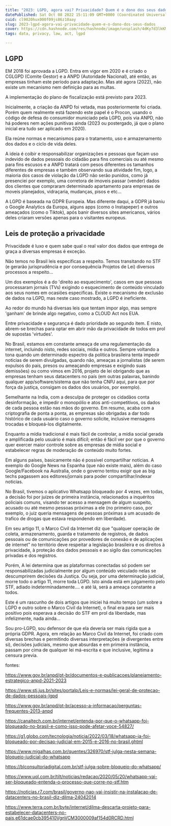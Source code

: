 ```yaml
---
title: "2023: LGPD, agora vai? Privacidade? Quem é o dono dos seus dados?"
datePublished: Sat Oct 08 2022 15:11:09 GMT+0000 (Coordinated Universal Time)
cuid: cl9020hux000f09js86z10aay
slug: 2023-lgpd-agora-vai-privacidade-quem-e-o-dono-dos-seus-dados
cover: https://cdn.hashnode.com/res/hashnode/image/unsplash/4dKy7d3lkKM/upload/v1665101625394/hneGYSZZZ.jpeg
tags: data, privacy, law, act, lgpd

---
```


## LGPD

EM 2018 foi aprovada a LGPD.
Entra em vigor em 2020 e é criado o CGLGPD (Comite Gestor) e a ANPD (Autoridade Nacional), até então, as empresas tinham este período para adaptação.
Mas até agora (2022), não existe um mecanismo nem definição para as multas.

A implementação do plano de fiscalização está previsto para 2023.

Inicialmente, a criação da ANPD foi vetada, mas posteriormente foi criada.
Porém quem realmente está fazendo este papel é o Procon, usando o código de defesa do consumidor municiado pela LGPD, pois via ANPD, não há poderes nem ações punitivas ainda (2023 ou postergado, já que o plano inicial era tudo ser aplicado em 2020).

Ela reúne normas e mecanismos para o tratamento, uso e armazenamento dos dados e o ciclo de vida deles.


A ideia é coibir e responsabilizar organizações e pessoas que façam uso indevido de dados pessoais do cidadão para fins comerciais ou até mesmo para fins escusos e a ANPD tratará com pesos diferentes os tamanhos diferentes de empresas e também observando sua atividade fim, logo, a maioria dos casos de violação da LGPD não serão punidos, como já presenciei por exemplo, uma corretora de imoveis passar (vender) dados dos clientes que compraram determinado apartamento para empresas de moveis planejados, vidraçaria, mudanças, pisos e etc...

A LGPD é baseada na GDPR Europeia. 
Mas diferente daqui, a GDPR já baniu o Google Analytics da Europa, alguns apps (como o Instapeper) e outros ameaçados (como o Tiktok), após banir diversos sites americanos, vários deles criaram versões apenas para o visitantes europeus.

## Leis de proteção a privacidade

Privacidade é luxo e quem sabe qual o real valor dos dados que entrega de graça a diversas empresas é exceção.

Não temos no Brasil leis especificas a respeito. Temos transitando no STF (e gerarão jurisprudência e por consequência Projetos de Lei) diversos processos a respeito...

Um dos exemplos é a do 'direito ao esquecimento', casos em que pessoas processaram jornais (TVs) exigindo o esquecimento de conteúdo vinculado aos seus nomes em ocasiões especificas. Existe o mecanismo de exclusão de dados na LGPD, mas neste caso mostrado, a LGPD é ineficiente.

Ao redor do mundo há diversas leis que tentam impor algo, mas sempre 'ganham' de brinde algo negativo, como a CLOUD Act nos EUA.

Entre privacidade e segurança é dado prioridade ao segundo item. E nisto, abrem-se brechas para optar em abrir mão da privacidade de todos em prol de supostas 'virtudes'.

No Brasil, estamos em constante ameaça de uma regulamentação da internet, incluindo nisto, redes sociais, mídia e outros. Sempre voltando a tona quando um determinado espectro da politica brasileira tenta impedir noticias de serem divulgadas, quando não, ameaças a jornalistas (de serem expulsos do país, presos ou ameaçando empresas e exigindo suas demissões) ou como vimos em 2016, projeto de lei obrigando que as empresas tenham seus datacenters no país (em outras palavras, banindo qualquer app/software/sistema que não tenha CNPJ aqui, para que por força da justiça, consigam os dados dos usuários, por exemplo).

Semelhante na India, com a desculpa de proteger os cidadãos conta desinformação, e impedir o monopólio e atos anti-competitivos, os dados de cada pessoa estão nas mãos do governo. Em resumo, acaba com a criptografia de ponta a ponta, as empresas são obrigadas a dar todo histórico de cada usuário caso o governo solicite, inclusive mensagens trocadas e bloqueá-los digitalmente.

Enquanto a mídia tradicional é mais fácil de controlar, a mídia social gerada e amplificada pelo usuário é mais difícil; então é fácil ver por que o governo quer exercer maior controle sobre as empresas de mídia social e estabelecer regras de moderação de conteúdo muito fortes.

Em alguns países, basicamente não é possível compartilhar notícias. A exemplo do Google News na Espanha (que não existe mais), além do caso Google/Facebook na Australia, onde o governo tentou exigir que as big techs pagassem aos editores/jornais para poder compartilhar/indexar noticias.

No Brasil, tivemos o aplicativo Whatsapp bloqueado por 4 vezes, em todas, a decisão foi por juízes de primeira instância, relacionados a inquéritos policiais comuns, visando ter acesso a mensagem de algum suspeito, acusado ou até mesmo pessoas próximas a ele (no primeiro caso, por exemplo, o juiz queria mensagens de pessoas próximas a um acusado de trafico de drogas que estava respondendo em liberdade).

Em seu artigo 11, o Marco Civil da Internet diz que "qualquer operação de coleta, armazenamento, guarda e tratamento de registros, de dados pessoais ou de comunicações por provedores de conexão e de aplicações de internet" no território deve respeitar a legislação brasileira e os direitos à privacidade, à proteção dos dados pessoais e ao sigilo das comunicações privadas e dos registros.

Porém, A lei determina que as plataformas conectadas só podem ser responsabilizadas judicialmente por algum conteúdo veiculado nelas se descumprirem decisões da Justiça. Ou seja, por uma determinação judicial, morre todo o artigo 11, morre toda LGPD. Isto ainda está em julgamento pelo STF, adiado indeterminadamente.... e até lá, será a ameaça constante a todos.

Este é um rascunho de dois artigos que iniciei há muito tempo (um sobre a LGPD e outro sobre o Marco Civil da Internet), o final era para ser mais positivo pois esperava a decisão do STF em prol da liberdade, mas infelizmente, nada ainda...

Sou pro-LGPD, sou defensor de que ela deveria ser mais rígida que a própria GDPR. Agora, em relação ao Marco Civil da Internet, foi criado com diversas brechas e permitindo diversas interpretações (e divergentes entre si), decisões judiciais, mesmo que absurdas e em primeira instância, passam por cima de qualquer lei má-escrita e que inclusive, legitima a censura previa.



fontes:

https://www.gov.br/anpd/pt-br/documentos-e-publicacoes/planejamento-estrategico-anpd-2021-2023

https://www.stj.jus.br/sites/portalp/Leis-e-normas/lei-geral-de-protecao-de-dados-pessoais-lgpd

https://www.gov.br/anpd/pt-br/acesso-a-informacao/perguntas-frequentes-2013-anpd

https://canaltech.com.br/internet/entenda-por-que-o-whatsapp-foi-bloqueado-no-brasil-e-como-isso-pode-afetar-voce-54827/

https://g1.globo.com/tecnologia/noticia/2022/03/18/whatsapp-ja-foi-bloqueado-por-decisao-judicial-em-2015-e-2016-no-brasil.ghtml

https://www.migalhas.com.br/quentes/326970/stf-julga-nesta-semana-bloqueio-judicial-do-whatsapp

https://blconsultoriadigital.com.br/stf-julga-sobre-bloqueio-do-whatsapp/

https://www.uol.com.br/tilt/noticias/redacao/2020/05/20/whatsapp-vai-ser-bloqueado-entenda-o-processo-que-corre-no-stf.htm

https://noticias.r7.com/brasil/governo-nao-vai-insistir-na-instalacao-de-datacenters-no-brasil-diz-dilma-24042014

https://www.terra.com.br/byte/internet/dilma-descarta-projeto-para-estabelecer-datacenters-no-pais,e61dcae0cb395410VgnVCM3000009af154d0RCRD.html
